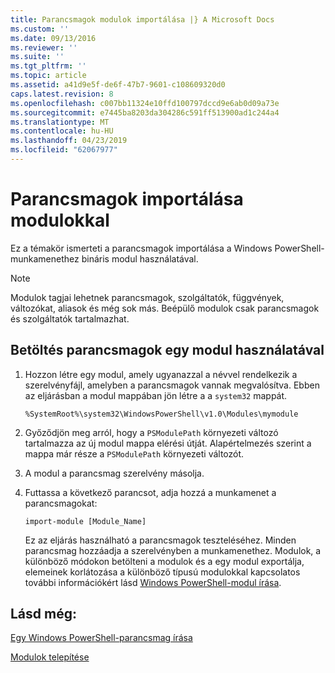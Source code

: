 ```yaml
---
title: Parancsmagok modulok importálása |} A Microsoft Docs
ms.custom: ''
ms.date: 09/13/2016
ms.reviewer: ''
ms.suite: ''
ms.tgt_pltfrm: ''
ms.topic: article
ms.assetid: a41d9e5f-de6f-47b7-9601-c108609320d0
caps.latest.revision: 8
ms.openlocfilehash: c007bb11324e10ffd100797dccd9e6ab0d09a73e
ms.sourcegitcommit: e7445ba8203da304286c591ff513900ad1c244a4
ms.translationtype: MT
ms.contentlocale: hu-HU
ms.lasthandoff: 04/23/2019
ms.locfileid: "62067977"
---
```

# <a name="how-to-import-cmdlets-using-modules"></a>Parancsmagok importálása modulokkal

Ez a témakör ismerteti a parancsmagok importálása a Windows PowerShell-munkamenethez bináris modul használatával.

> [!NOTE]
> Modulok tagjai lehetnek parancsmagok, szolgáltatók, függvények, változókat, aliasok és még sok más. Beépülő modulok csak parancsmagok és szolgáltatók tartalmazhat.

## <a name="how-to-load-cmdlets-using-a-module"></a>Betöltés parancsmagok egy modul használatával

1. Hozzon létre egy modul, amely ugyanazzal a névvel rendelkezik a szerelvényfájl, amelyben a parancsmagok vannak megvalósítva. Ebben az eljárásban a modul mappában jön létre a a `system32` mappát.

   `%SystemRoot%\system32\WindowsPowerShell\v1.0\Modules\mymodule`

2. Győződjön meg arról, hogy a `PSModulePath` környezeti változó tartalmazza az új modul mappa elérési útját. Alapértelmezés szerint a mappa már része a `PSModulePath` környezeti változót.

3. A modul a parancsmag szerelvény másolja.

4. Futtassa a következő parancsot, adja hozzá a munkamenet a parancsmagokat:

   `import-module [Module_Name]`

   Ez az eljárás használható a parancsmagok teszteléséhez. Minden parancsmag hozzáadja a szerelvényben a munkamenethez. Modulok, a különböző módokon betölteni a modulok és a egy modul exportálja, elemeinek korlátozása a különböző típusú modulokkal kapcsolatos további információkért lásd [Windows PowerShell-modul írása](../module/writing-a-windows-powershell-module.md).

## <a name="see-also"></a>Lásd még:

[Egy Windows PowerShell-parancsmag írása](./writing-a-windows-powershell-cmdlet.md)

[Modulok telepítése](../module/installing-a-powershell-module.md)